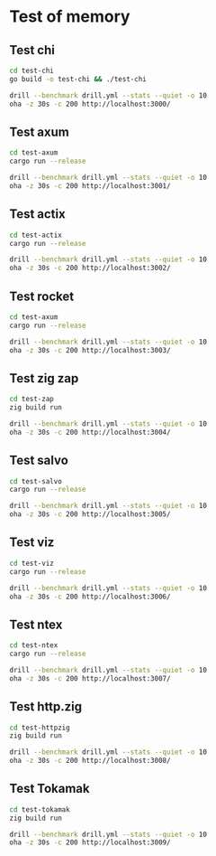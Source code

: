 # Test of memory

## Test chi

```bash
cd test-chi
go build -o test-chi && ./test-chi

drill --benchmark drill.yml --stats --quiet -o 10
oha -z 30s -c 200 http://localhost:3000/
```

## Test axum

```bash
cd test-axum
cargo run --release

drill --benchmark drill.yml --stats --quiet -o 10
oha -z 30s -c 200 http://localhost:3001/
```

## Test actix

```bash
cd test-actix
cargo run --release

drill --benchmark drill.yml --stats --quiet -o 10
oha -z 30s -c 200 http://localhost:3002/
```

## Test rocket

```bash
cd test-axum
cargo run --release

drill --benchmark drill.yml --stats --quiet -o 10
oha -z 30s -c 200 http://localhost:3003/
```

## Test zig zap

```bash
cd test-zap
zig build run

drill --benchmark drill.yml --stats --quiet -o 10
oha -z 30s -c 200 http://localhost:3004/
```

## Test salvo

```bash
cd test-salvo
cargo run --release

drill --benchmark drill.yml --stats --quiet -o 10
oha -z 30s -c 200 http://localhost:3005/
```

## Test viz

```bash
cd test-viz
cargo run --release

drill --benchmark drill.yml --stats --quiet -o 10
oha -z 30s -c 200 http://localhost:3006/
```

## Test ntex

```bash
cd test-ntex
cargo run --release

drill --benchmark drill.yml --stats --quiet -o 10
oha -z 30s -c 200 http://localhost:3007/
```

## Test http.zig

```bash
cd test-httpzig
zig build run

drill --benchmark drill.yml --stats --quiet -o 10
oha -z 30s -c 200 http://localhost:3008/
```

## Test Tokamak

```bash
cd test-tokamak
zig build run

drill --benchmark drill.yml --stats --quiet -o 10
oha -z 30s -c 200 http://localhost:3009/
```

